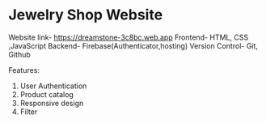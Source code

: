 # Jewelry Shop Website
Website link- https://dreamstone-3c8bc.web.app
Frontend- HTML, CSS ,JavaScript
Backend- Firebase(Authenticator,hosting)
Version Control- Git, Github

Features:
1) User Authentication
2) Product catalog
3) Responsive design
4) Filter
